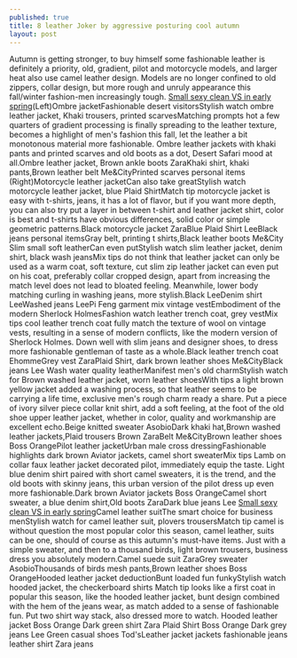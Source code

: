 ```yaml
---
published: true
title: 8 leather Joker by aggressive posturing cool autumn
layout: post
---
```

Autumn is getting stronger, to buy himself some fashionable leather is definitely a priority, old, gradient, pilot and motorcycle models, and larger heat also use camel leather design. Models are no longer confined to old zippers, collar design, but more rough and unruly appearance this fall/winter fashion-men increasingly tough. [Small sexy clean VS in early spring](http://www.focalstyle.com/2016/01/27/small-sexy-clean-vs-in-early-spring/)(Left)Ombre jacketFashionable desert visitorsStylish watch ombre leather jacket, Khaki trousers, printed scarvesMatching prompts hot a few quarters of gradient processing is finally spreading to the leather texture, becomes a highlight of men\'s fashion this fall, let the leather a bit monotonous material more fashionable. Ombre leather jackets with khaki pants and printed scarves and old boots as a dot, Desert Safari mood at all.Ombre leather jacket, Brown ankle boots ZaraKhaki shirt, khaki pants,Brown leather belt Me&CityPrinted scarves personal items (Right)Motorcycle leather jacketCan also take greatStylish watch motorcycle leather jacket, blue Plaid ShirtMatch tip motorcycle jacket is easy with t-shirts, jeans, it has a lot of flavor, but if you want more depth, you can also try put a layer in between t-shirt and leather jacket shirt, color is best and t-shirts have obvious differences, solid color or simple geometric patterns.Black motorcycle jacket ZaraBlue Plaid Shirt LeeBlack jeans personal itemsGray belt, printing t shirts,Black leather boots Me&City Slim small soft leatherCan even putStylish watch slim leather jacket, denim shirt, black wash jeansMix tips do not think that leather jacket can only be used as a warm coat, soft texture, cut slim zip leather jacket can even put on his coat, preferably collar cropped design, apart from increasing the match level does not lead to bloated feeling. Meanwhile, lower body matching curling in washing jeans, more stylish.Black LeeDenim shirt LeeWashed jeans LeePi Feng garment mix vintage vestEmbodiment of the modern Sherlock HolmesFashion watch leather trench coat, grey vestMix tips cool leather trench coat fully match the texture of wool on vintage vests, resulting in a sense of modern conflicts, like the modern version of Sherlock Holmes. Down well with slim jeans and designer shoes, to dress more fashionable gentleman of taste as a whole.Black leather trench coat EhommeGrey vest ZaraPlaid Shirt, dark brown leather shoes Me&CityBlack jeans Lee Wash water quality leatherManifest men\'s old charmStylish watch for Brown washed leather jacket, worn leather shoesWith tips a light brown yellow jacket added a washing process, so that leather seems to be carrying a life time, exclusive men\'s rough charm ready a share. Put a piece of ivory silver piece collar knit shirt, add a soft feeling, at the foot of the old shoe upper leather jacket, whether in color, quality and workmanship are excellent echo.Beige knitted sweater AsobioDark khaki hat,Brown washed leather jackets,Plaid trousers Brown ZaraBelt Me&CityBrown leather shoes Boss OrangePilot leather jacketUrban male cross dressingFashionable highlights dark brown Aviator jackets, camel short sweaterMix tips Lamb on collar faux leather jacket decorated pilot, immediately equip the taste. Light blue denim shirt paired with short camel sweaters, it is the trend, and the old boots with skinny jeans, this urban version of the pilot dress up even more fashionable.Dark brown Aviator jackets Boss OrangeCamel short sweater, a blue denim shirt,Old boots ZaraDark blue jeans Lee  [Small sexy clean VS in early spring](http://www.focalstyle.com/2016/01/27/small-sexy-clean-vs-in-early-spring/)Camel leather suitThe smart choice for business menStylish watch for camel leather suit, plovers trousersMatch tip camel is without question the most popular color this season, camel leather, suits can be one, should of course as this autumn\'s must-have items. Just with a simple sweater, and then to a thousand birds, light brown trousers, business dress you absolutely modern.Camel suede suit ZaraGrey sweater AsobioThousands of birds mesh pants,Brown leather shoes Boss OrangeHooded leather jacket deductionBunt loaded fun funkyStylish watch hooded jacket, the checkerboard shirts Match tip looks like a first coat in popular this season, like the hooded leather jacket, bunt design combined with the hem of the jeans wear, as match added to a sense of fashionable fun. Put two shirt way stack, also dressed more to watch. Hooded leather jacket Boss Orange Dark green shirt Zara Plaid Shirt Boss Orange Dark grey jeans Lee Green casual shoes Tod\'sLeather jacket jackets fashionable jeans leather shirt Zara jeans